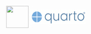 <img align="center" alt="" width="60" height="60" src="https://cdn.jsdelivr.net/gh/devicons/devicon/icons/rstudio/rstudio-original.svg">      <img align="center" alt="" width="150" height="40" src="https://github.com/a-hayana/a-hayana/raw/main/view/fig4.png">
